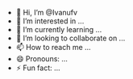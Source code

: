 - 👋 Hi, I’m @Ivanufv
- 👀 I’m interested in ...
- 🌱 I’m currently learning ...
- 💞️ I’m looking to collaborate on ...
- 📫 How to reach me ...
- 😄 Pronouns: ...
- ⚡ Fun fact: ...

<!---
Ivanufv/Ivanufv is a ✨ special ✨ repository because its `README.md` (this file) appears on your GitHub profile.
You can click the Preview link to take a look at your changes.
--->
